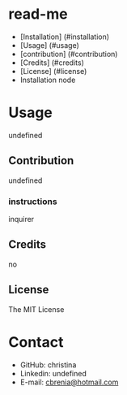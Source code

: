 
# read-me
    
* [Installation] (#installation)
* [Usage] (#usage)
* [contribution] (#contribution)
* [Credits] (#credits)
* [License] (#license)
* Installation
 node
 # Usage
 undefined
 ## Contribution
 undefined
 ### instructions
 inquirer
 ## Credits
 no
 ## License
 The MIT License

 # Contact
 * GitHub: christina
 * Linkedin: undefined
 * E-mail: cbrenia@hotmail.com
    
